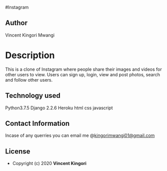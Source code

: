 #Instagram
## Author
Vincent Kingori Mwangi
# Description  
This is a clone of  Instagram where people share their  images and videos for other users to view. 
Users can sign up, login, view and post photos, search and follow other users.
## Technology used  
  
 Python3.7.5
 Django 2.2.6
 Heroku
html
css
javascript
## Contact Information   
Incase of any querries you can email me @kingorimwangi01@gmail.com 
  
## License  
* Copyright (c) 2020 **Vincent Kingori**
